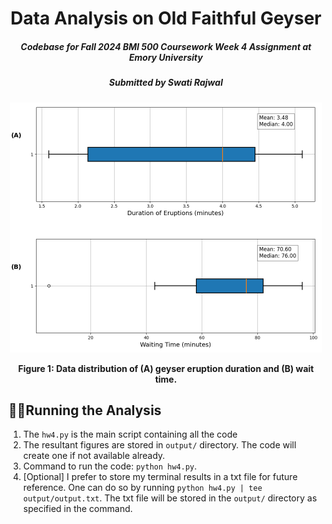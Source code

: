 <h1 align="center">Data Analysis on Old Faithful Geyser</h1>
<h5 align="center">Codebase for Fall 2024 BMI 500 Coursework Week 4 Assignment at Emory University</h5>
<h5 align="center">Submitted by Swati Rajwal</h5>
<p align="center">
<img src="output/outlier_removed_distribution_new.png" alt="Example Image" width="500"/>
</p>
<p align="center"><b>Figure 1: Data distribution of (A) geyser eruption duration and (B) wait time.</b></p>

## 🏃‍♂️Running the Analysis
1. The `hw4.py` is the main script containing all the code
2. The resultant figures are stored in `output/` directory. The code will create one if not available already.
3. Command to run the code: `python hw4.py`.
4. [Optional] I prefer to store my terminal results in a txt file for future reference. One can do so by running `python hw4.py | tee  output/output.txt`. The txt file will be stored in the `output/` directory as specified in the command. 
